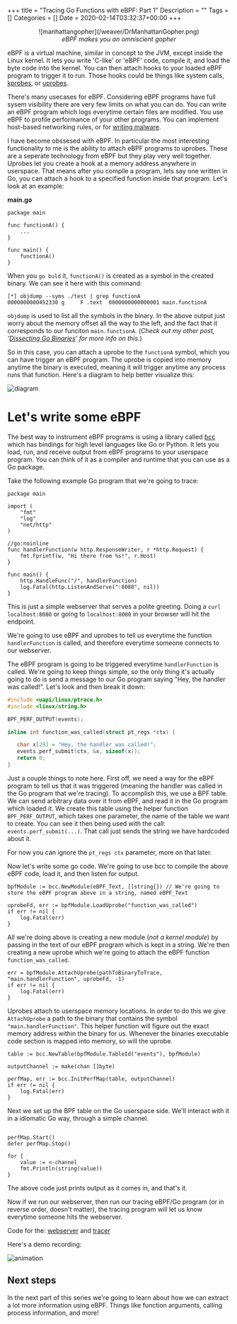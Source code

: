 +++
title = "Tracing Go Functions with eBPF: Part 1"
Description = ""
Tags = []
Categories = []
Date = 2020-02-14T03:32:37+00:00
+++

<center>![manhattangopher](/weaver/DrManhattanGopher.png)</center>
<center><i>eBPF makes you an omniscient gopher</i></center>

eBPF is a virtual machine, similar in concept to the JVM, except inside the Linux kernel. It lets you write 'C-like' or 'eBPF' code, compile it, and load the byte code into the kernel. You can then attach hooks to your loaded eBPF program to trigger it to run. Those hooks could be things like system calls, [kprobes](https://lwn.net/Articles/132196/), or  [uprobes](https://www.kernel.org/doc/ols/2007/ols2007v1-pages-215-224.pdf).

There's many usecases for eBPF. Considering eBPF programs have full sysem visibility there are very few limits on what you can do. You can write an eBPF program which logs everytime certain files are modified. You use eBPF to profile performance of your other programs. You can implement host-based networking rules, or for [writing malware](https://www.youtube.com/watch?v=yrrxFZfyEsw).

I have become obssesed with eBPF. In particular the most interesting functionality to me is the ability to attach eBPF programs to uprobes. These are a seperate technology from eBPF but they play very well together. Uprobes let you create a hook at a memory address anywhere in userspace. That means after you compile a program, lets say one written in Go, you can attach a hook to a specified function inside that program. Let's look at an example:

<b>main.go</b>
```
package main

func functionA() {
    ...
}

func main() {
    functionA()
}
```

When you `go buld` it, `functionA()` is created as a symbol in the created binary. We can see it here with this command:

```
[*] objdump --syms ./test | grep functionA
0000000000452330 g     F .text	0000000000000001 main.functionA
```

`objdump` is used to list all the symbols in the binary. In the above output just worry about the memory offset all the way to the left, and the fact that it corresponds to our funciton `main.functionA`. (<i>Check out my other post, '[Dissecting Go Binaries](/blog/dissecting-go-binaries)' for more info on this.</i>)

So in this case, you can attach a uprobe to the `functionA` symbol, which you can have trigger an eBPF program. The uprobe is copied into memory anytime the binary is executed, meaning it will trigger anytime any process runs that function. Here's a diagram to help better visualize this:

![diagram](/weaver/uprobe-ebpf.png)

# Let's write some eBPF

The best way to instrument eBPF programs is using a library called [bcc](https://github.com/iovisor/bcc) which has bindings for high level languages like Go or Python. It lets you load, run, and receive output from eBPF programs to your userspace program. You can think of it as a compiler and runtime that you can use as a Go package.

Take the following example Go program that we're going to trace:

```
package main

import (
	"fmt"
	"log"
	"net/http"
)

//go:noinline
func handlerFunction(w http.ResponseWriter, r *http.Request) {
	fmt.Fprintf(w, "Hi there from %s!", r.Host)
}

func main() {
	http.HandleFunc("/", handlerFunction)
	log.Fatal(http.ListenAndServe(":8080", nil))
}
```

This is just a simple webserver that serves a polite greeting. Doing a `curl localhost:8080` or going to `localhost:8080` in your browser will hit the endpoint.

We're going to use eBPF and uprobes to tell us everytime the function `handlerFunction` is called, and therefore everytime someone connects to our webserver.

The eBPF program is going to be triggered everytime `handlerFunction` is called. We're going to keep things simple, so the only thing it's actually going to do is send a message to our Go program saying "Hey, the handler was called!". Let's look and then break it down:

 ```c
#include <uapi/linux/ptrace.h>
#include <linux/string.h>

BPF_PERF_OUTPUT(events);

inline int function_was_called(struct pt_regs *ctx) {

	char x[29] = "Hey, the handler was called!";
	events.perf_submit(ctx, &x, sizeof(x));
	return 0;
}
```

Just a couple things to note here. First off, we need a way for the eBPF program to tell us that it was triggered (meaning the handler was called in the Go program that we're tracing). To accomplish this, we use a BPF table. We can send arbitrary data over it from eBPF, and read it in the Go program which loaded it. We create this table using the helper function `BPF_PERF_OUTPUT`, which takes one parameter, the name of the table we want to create. You can see it then being used with the call: `events.perf_submit(...)`. That call just sends the string we have hardcoded about it. 

For now you can ignore the `pt_regs ctx` parameter, more on that later.

Now let's write some go code. We're going to use bcc to compile the above eBPF code, load it, and then listen for output.

```
bpfModule := bcc.NewModule(eBPF_Text, []string{}) // We're going to store the eBPF program above in a string, named eBPF_Text

uprobeFd, err := bpfModule.LoadUprobe("function_was_called")
if err != nil {
	log.Fatal(err)
}
```

All we're doing above is creating a new module (<i>not a kernel module</i>) by passing in the text of our eBPF program which is kept in a string. We're then creating a new uprobe which we're going to attach the eBPF function `function_was_called`.

```
err = bpfModule.AttachUprobe(pathToBinaryToTrace, "main.handlerFunction", uprobeFd, -1)
if err != nil {
	log.Fatal(err)
}
```

Uprobes attach to userspace memory locations. In order to do this we give `AttachUprobe` a path to the binary that contains the symbol `"main.handlerFunction"`. This helper function will figure out the exact memory address within the binary for us. Whenever the binaries executable code section is mapped into memory, so will the uprobe.

```
table := bcc.NewTable(bpfModule.TableId("events"), bpfModule)

outputChannel := make(chan []byte)

perfMap, err := bcc.InitPerfMap(table, outputChannel)
if err != nil {
	log.Fatal(err)
}
```

Next we set up the BPF table on the Go userspace side. We'll interact with it in a idiomatic Go way, through a simple channel.

```

perfMap.Start()
defer perfMap.Stop()

for {
	value := <-channel
	fmt.Println(string(value))
}
```

The above code just prints output as it comes in, and that's it. 

Now if we run our webserver, then run our tracing eBPF/Go program (or in reverse order, doesn't matter), the tracing program will let us know everytime someone hits the webserver.

Code for the: [webserver](https://gist.github.com/grantseltzer/43154e656b5df1d4fe2f3d9a62cb3eeb) and [tracer](https://gist.github.com/grantseltzer/f82d5e2471e563f6aaf800ad9cdcf8a1)

Here's a demo recording:

![animation](/weaver/demo.gif)

## Next steps

In the next part of this series we're going to learn about how we can extract a lot more information using eBPF. Things like function arguments, calling process information, and more!